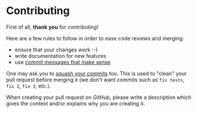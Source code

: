 # Contributing

First of all, **thank you** for contributing!

Here are a few rules to follow in order to ease code reviews and merging:

- ensure that your changes work :-)
- write documentation for new features
- use [commit messages that make sense](http://tbaggery.com/2008/04/19/a-note-about-git-commit-messages.html)

One may ask you to [squash your commits](http://gitready.com/advanced/2009/02/10/squashing-commits-with-rebase.html) too. This is used to "clean" your pull request before merging it (we don't want commits such as `fix tests`, `fix 2`, `fix 3`, etc.).

When creating your pull request on GitHub, please write a description which gives the context and/or explains why you are creating it.
